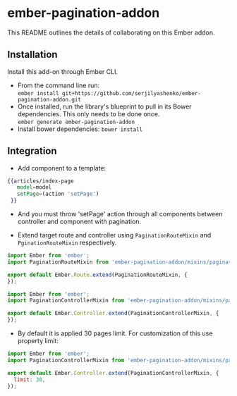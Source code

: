 # ember-pagination-addon

This README outlines the details of collaborating on this Ember addon.

## Installation

Install this add-on through Ember CLI.

* From the command line run:<br />
`ember install git+https://github.com/serjilyashenko/ember-pagination-addon.git`
* Once installed, run the library's blueprint to pull in its Bower dependencies. This only needs to be done once.<br />
`ember generate ember-pagination-addon`
* Install bower dependencies: `bower install`

## Integration

* Add component to a template:
```hbs
{{articles/index-page
   model=model
   setPage=(action 'setPage')
 }}
```

* And you must throw 'setPage' action through all components between controller and component with pagination.

* Extend target route and controller using `PaginationRouteMixin` and `PginationRouteMixin` respectively.
```js
import Ember from 'ember';
import PaginationRouteMixin from 'ember-pagination-addon/mixins/pagination-router-mixin';

export default Ember.Route.extend(PaginationRouteMixin, {
});
```
```js
import Ember from 'ember';
import PaginationControllerMixin from 'ember-pagination-addon/mixins/pagination-controller-mixin';

export default Ember.Controller.extend(PaginationControllerMixin, {
});
```
* By default it is applied 30 pages limit. For customization of this use property limit:
```js
import Ember from 'ember';
import PaginationControllerMixin from 'ember-pagination-addon/mixins/pagination-controller-mixin';

export default Ember.Controller.extend(PaginationControllerMixin, {
  limit: 30,
});
```

